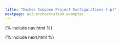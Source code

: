 ```yaml
---
title: "Docker Compose Project Configurations (-p)"
nextpage: uc3.orchestration.examples
---
```


{% include nav.html %}


{% include next.html %}